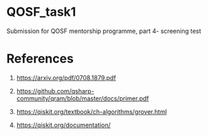 # QOSF_task1
Submission for QOSF mentorship programme, part 4- screening test

# References

1. https://arxiv.org/pdf/0708.1879.pdf

2. https://github.com/qsharp-community/qram/blob/master/docs/primer.pdf

3. https://qiskit.org/textbook/ch-algorithms/grover.html

4. https://qiskit.org/documentation/
